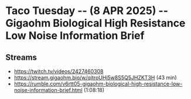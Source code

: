 # Taco Tuesday -- (8 APR 2025) -- Gigaohm Biological High Resistance Low Noise Information Brief

## Streams
- https://twitch.tv/videos/2427460308
- https://stream.gigaohm.bio/w/qitroUHj5w8S5Q5JHZKT3H (43 min)
- https://rumble.com/v6rtt05-gigaohm-biological-high-resistance-low-noise-information-brief.html (1:08:18)

